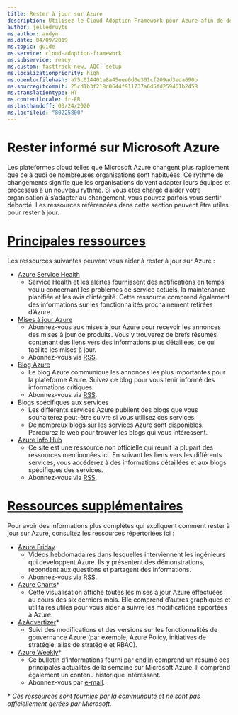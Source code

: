 ```yaml
---
title: Rester à jour sur Azure
description: Utilisez le Cloud Adoption Framework pour Azure afin de découvrir comment rester à jour et gérer les changements qui se produisent au rythme de l’évolution du cloud.
author: jelledruyts
ms.author: andym
ms.date: 04/09/2019
ms.topic: guide
ms.service: cloud-adoption-framework
ms.subservice: ready
ms.custom: fasttrack-new, AQC, setup
ms.localizationpriority: high
ms.openlocfilehash: a75c014401a8a45eee0d0e301cf209ad3eda690b
ms.sourcegitcommit: 25cd1b3f218d0644f911737a6d5fd259461b2458
ms.translationtype: HT
ms.contentlocale: fr-FR
ms.lasthandoff: 03/24/2020
ms.locfileid: "80225800"
---
```

# <a name="stay-current-with-microsoft-azure"></a>Rester informé sur Microsoft Azure

Les plateformes cloud telles que Microsoft Azure changent plus rapidement que ce à quoi de nombreuses organisations sont habituées. Ce rythme de changements signifie que les organisations doivent adapter leurs équipes et processus à un nouveau rythme. Si vous êtes chargé d’aider votre organisation à s’adapter au changement, vous pouvez parfois vous sentir débordé. Les ressources référencées dans cette section peuvent être utiles pour rester à jour.

<!-- markdownlint-disable MD025 -->

# <a name="top-resources"></a>[Principales ressources](#tab/TopResources)

<!-- markdownlint-enable MD025 -->

Les ressources suivantes peuvent vous aider à rester à jour sur Azure :

- [Azure Service Health](https://docs.microsoft.com/azure/service-health/service-health-overview)
  - Service Health et les alertes fournissent des notifications en temps voulu concernant les problèmes de service actuels, la maintenance planifiée et les avis d’intégrité. Cette ressource comprend également des informations sur les fonctionnalités prochainement retirées d’Azure.
- [Mises à jour Azure](https://azure.microsoft.com/updates)
  - Abonnez-vous aux mises à jour Azure pour recevoir les annonces des mises à jour de produits. Vous y trouverez de brefs résumés contenant des liens vers des informations plus détaillées, ce qui facilite les mises à jour.
  - Abonnez-vous via [RSS](https://azurecomcdn.azureedge.net/updates/feed).
- [Blog Azure](https://azure.microsoft.com/blog)
  - Le blog Azure communique les annonces les plus importantes pour la plateforme Azure. Suivez ce blog pour vous tenir informé des informations critiques.
  - Abonnez-vous via [RSS](https://azurecomcdn.azureedge.net/blog/feed).
- Blogs spécifiques aux services
  - Les différents services Azure publient des blogs que vous souhaiterez peut-être suivre si vous utilisez ces services.
  - De nombreux blogs sur les services Azure sont disponibles. Parcourez le web pour trouver les blogs qui vous intéressent.
- [Azure Info Hub](https://azureinfohub.azurewebsites.net)
  - Ce site est une ressource non officielle qui réunit la plupart des ressources mentionnées ici. En suivant les liens vers les différents services, vous accéderez à des informations détaillées et aux blogs spécifiques des services.
  - Abonnez-vous via [RSS](https://azureinfohub.azurewebsites.net/Feed?serviceTitle=Azure).

<!-- markdownlint-disable MD025 -->

# <a name="additional-resources"></a>[Ressources supplémentaires](#tab/AdditionalResources)

<!-- markdownlint-enable MD025 -->

Pour avoir des informations plus complètes qui expliquent comment rester à jour sur Azure, consultez les ressources répertoriées ici :

- [Azure Friday](https://channel9.msdn.com/Shows/Azure-Friday)
  - Vidéos hebdomadaires dans lesquelles interviennent les ingénieurs qui développent Azure. Ils y présentent des démonstrations, répondent aux questions et partagent des informations.
  - Abonnez-vous via [RSS](https://channel9.msdn.com/Shows/Azure-Friday/feed).
- [Azure Charts](https://azurecharts.com/)*
  - Cette visualisation affiche toutes les mises à jour Azure effectuées au cours des six derniers mois. Elle comprend d’autres graphiques et utilitaires utiles pour vous aider à suivre les modifications apportées à Azure.
- [AzAdvertizer](https://www.azadvertizer.net/)*
  - Suivi des modifications et des versions sur les fonctionnalités de gouvernance Azure (par exemple, Azure Policy, initiatives de stratégie, alias de stratégie et RBAC).
- [Azure Weekly](https://azureweekly.info)*
  - Ce bulletin d’informations fourni par [endjin](https://endjin.com) comprend un résumé des principales actualités de la semaine sur Microsoft Azure. Il comprend également un contenu historique intéressant.
  - Abonnez-vous par [e-mail](https://azureweekly.info).

\* *Ces ressources sont fournies par la communauté et ne sont pas officiellement gérées par Microsoft.*
